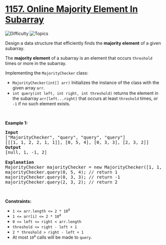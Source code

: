 # [1157. Online Majority Element In Subarray](https://leetcode.com/problems/online-majority-element-in-subarray)

![Difficulty](https://img.shields.io/badge/Difficulty-Hard-blue.svg) ![Topics](https://img.shields.io/badge/Topics-Array,%20Binary%20Search,%20Design,%20Binary%20Indexed%20Tree,%20Segment%20Tree-orange.svg)
<br/>

<p>Design a data structure that efficiently finds the <strong>majority element</strong> of a given subarray.</p>

<p>The <strong>majority element</strong> of a subarray is an element that occurs <code>threshold</code> times or more in the subarray.</p>

<p>Implementing the <code>MajorityChecker</code> class:</p>

<ul>
	<li><code>MajorityChecker(int[] arr)</code> Initializes the instance of the class with the given array <code>arr</code>.</li>
	<li><code>int query(int left, int right, int threshold)</code> returns the element in the subarray <code>arr[left...right]</code> that occurs at least <code>threshold</code> times, or <code>-1</code> if no such element exists.</li>
</ul>

<p>&nbsp;</p>
<p><strong class="example">Example 1:</strong></p>

<pre>
<strong>Input</strong>
[&quot;MajorityChecker&quot;, &quot;query&quot;, &quot;query&quot;, &quot;query&quot;]
[[[1, 1, 2, 2, 1, 1]], [0, 5, 4], [0, 3, 3], [2, 3, 2]]
<strong>Output</strong>
[null, 1, -1, 2]

<strong>Explanation</strong>
MajorityChecker majorityChecker = new MajorityChecker([1, 1, 2, 2, 1, 1]);
majorityChecker.query(0, 5, 4); // return 1
majorityChecker.query(0, 3, 3); // return -1
majorityChecker.query(2, 3, 2); // return 2
</pre>

<p>&nbsp;</p>
<p><strong>Constraints:</strong></p>

<ul>
	<li><code>1 &lt;= arr.length &lt;= 2 * 10<sup>4</sup></code></li>
	<li><code>1 &lt;= arr[i] &lt;= 2 * 10<sup>4</sup></code></li>
	<li><code>0 &lt;= left &lt;= right &lt; arr.length</code></li>
	<li><code>threshold &lt;= right - left + 1</code></li>
	<li><code>2 * threshold &gt; right - left + 1</code></li>
	<li>At most <code>10<sup>4</sup></code> calls will be made to <code>query</code>.</li>
</ul>

